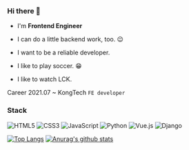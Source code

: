 ### Hi there 👋

- I'm __Frontend Engineer__
- I can do a little backend work, too. 😉
- I want to be a reliable developer.

- I like to play soccer. 😁
- I like to watch LCK.


Career
2021.07 ~ KongTech `FE developer`


### Stack
<img alt="HTML5" src ="https://img.shields.io/badge/HTML5-E34F26.svg?&style=for-the-badge&logo=HTML5&logoColor=white"/> <img alt="CSS3" src ="https://img.shields.io/badge/CSS3-1572B6.svg?&style=for-the-badge&logo=CSS3&logoColor=white"/> <img alt="JavaScript" src ="https://img.shields.io/badge/JavaScript-F7DF1E.svg?&style=for-the-badge&logo=Javascript&logoColor=white"/>  <img alt="Python" src ="https://img.shields.io/badge/python-3776AB.svg?&style=for-the-badge&logo=Python&logoColor=white"/> <img alt="Vue.js" src ="https://img.shields.io/badge/Vue.js-4FC08D.svg?&style=for-the-badge&logo=Vue.js&logoColor=white"/> <img alt="Django" src ="https://img.shields.io/badge/Django-092E20.svg?&style=for-the-badge&logo=Django&logoColor=white"/> 


[![Top Langs](https://github-readme-stats.vercel.app/api/top-langs/?username=QT-HH&theme=dark)](https://github.com/anuraghazra/github-readme-stats)
[![Anurag's github stats](https://github-readme-stats.vercel.app/api?username=QT-HH&show_icons=true&theme=dark)](https://github.com/anuraghazra/github-readme-stats)

